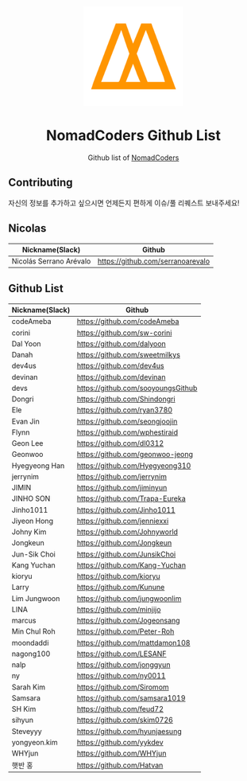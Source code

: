 <div align="center">
  <a href="https://academy.nomadcoders.co" alt="NomadCoders Academy">
    <img src="./images/NomadCoders.png" width="200" height="200">
  </a>

# NomadCoders Github List

Github list of [NomadCoders](https://academy.nomadcoders.co)

</div>

## Contributing

자신의 정보를 추가하고 싶으시면 언제든지 편하게 이슈/풀 리퀘스트 보내주세요!

## Nicolas

| Nickname(Slack)         | Github                            |
| ----------------------- | --------------------------------- |
| Nicolás Serrano Arévalo | https://github.com/serranoarevalo |

## Github List

| Nickname(Slack) | Github                             |
| --------------- | ---------------------------------- |
| codeAmeba       | https://github.com/codeAmeba       |
| corini          | https://github.com/sw-corini       |
| Dal Yoon        | https://github.com/dalyoon         |
| Danah           | https://github.com/sweetmilkys     |
| dev4us          | https://github.com/dev4us          |
| devinan         | https://github.com/devinan         |
| devs            | https://github.com/sooyoungsGithub |
| Dongri          | https://github.com/Shindongri      |
| Ele             | https://github.com/ryan3780        |
| Evan Jin        | https://github.com/seongjoojin     |
| Flynn           | https://github.com/wphestiraid     |
| Geon Lee        | https://github.com/dl0312          |
| Geonwoo         | https://github.com/geonwoo-jeong   |
| Hyegyeong Han   | https://github.com/Hyegyeong310    |
| jerrynim        | https://github.com/jerrynim        |
| JIMIN           | https://github.com/jiminyun        |
| JINHO SON       | https://github.com/Trapa-Eureka    |
| Jinho1011       | https://github.com/Jinho1011       |
| Jiyeon Hong     | https://github.com/jenniexxi       |
| Johny Kim       | https://github.com/Johnyworld      |
| Jongkeun        | https://github.com/Jongkeun        |
| Jun-Sik Choi    | https://github.com/JunsikChoi      |
| Kang Yuchan     | https://github.com/Kang-Yuchan     |
| kioryu          | https://github.com/kioryu          |
| Larry           | https://github.com/Kunune          |
| Lim Jungwoon    | https://github.com/jungwoonlim     |
| LINA            | https://github.com/minjijo         |
| marcus          | https://github.com/Jogeonsang      |
| Min Chul Roh    | https://github.com/Peter-Roh       |
| moondaddi       | https://github.com/mattdamon108    |
| nagong100       | https://github.com/LESANF          |
| nalp            | https://github.com/jonggyun        |
| ny              | https://github.com/ny0011          |
| Sarah Kim       | https://github.com/Siromom         |
| Samsara         | https://github.com/samsara1019     |
| SH Kim          | https://github.com/feud72          |
| sihyun          | https://github.com/skim0726        |
| Steveyyy        | https://github.com/hyunjaesung     |
| yongyeon.kim    | https://github.com/yykdev          |
| WHYjun          | https://github.com/WHYjun          |
| 햇반 홍         | https://github.com/Hatvan          |
